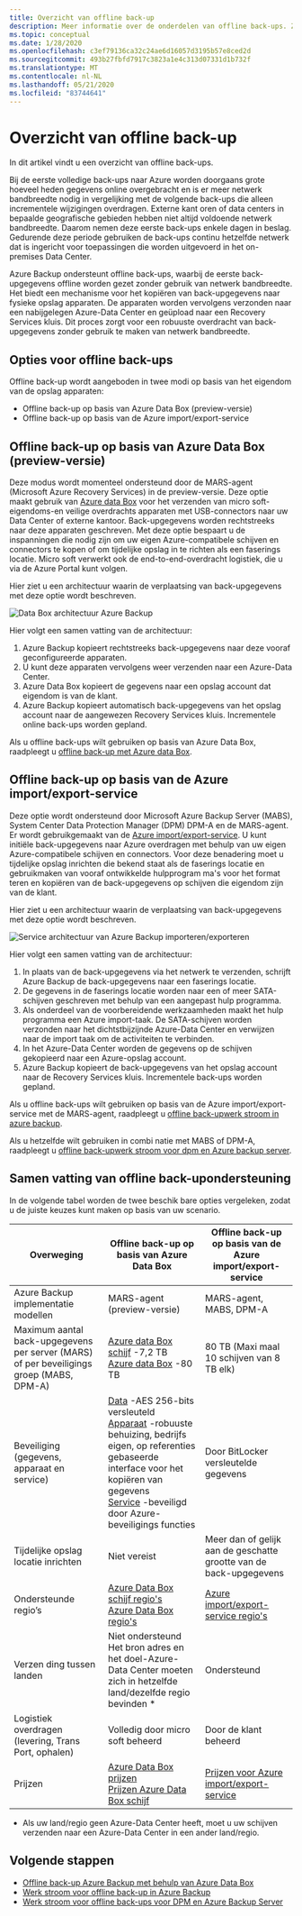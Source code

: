 ```yaml
---
title: Overzicht van offline back-up
description: Meer informatie over de onderdelen van offline back-ups. Ze omvatten offline back-ups op basis van Azure Data Box en offline back-ups op basis van de Azure import/export-service.
ms.topic: conceptual
ms.date: 1/28/2020
ms.openlocfilehash: c3ef79136ca32c24ae6d16057d3195b57e8ced2d
ms.sourcegitcommit: 493b27fbfd7917c3823a1e4c313d07331d1b732f
ms.translationtype: MT
ms.contentlocale: nl-NL
ms.lasthandoff: 05/21/2020
ms.locfileid: "83744641"
---
```

# <a name="overview-of-offline-backup"></a>Overzicht van offline back-up

In dit artikel vindt u een overzicht van offline back-ups.

Bij de eerste volledige back-ups naar Azure worden doorgaans grote hoeveel heden gegevens online overgebracht en is er meer netwerk bandbreedte nodig in vergelijking met de volgende back-ups die alleen incrementele wijzigingen overdragen. Externe kant oren of data centers in bepaalde geografische gebieden hebben niet altijd voldoende netwerk bandbreedte. Daarom nemen deze eerste back-ups enkele dagen in beslag. Gedurende deze periode gebruiken de back-ups continu hetzelfde netwerk dat is ingericht voor toepassingen die worden uitgevoerd in het on-premises Data Center.

Azure Backup ondersteunt offline back-ups, waarbij de eerste back-upgegevens offline worden gezet zonder gebruik van netwerk bandbreedte. Het biedt een mechanisme voor het kopiëren van back-upgegevens naar fysieke opslag apparaten. De apparaten worden vervolgens verzonden naar een nabijgelegen Azure-Data Center en geüpload naar een Recovery Services kluis. Dit proces zorgt voor een robuuste overdracht van back-upgegevens zonder gebruik te maken van netwerk bandbreedte.

## <a name="offline-backup-options"></a>Opties voor offline back-ups

Offline back-up wordt aangeboden in twee modi op basis van het eigendom van de opslag apparaten:

- Offline back-up op basis van Azure Data Box (preview-versie)
- Offline back-up op basis van de Azure import/export-service

## <a name="offline-backup-based-on-azure-data-box-preview"></a>Offline back-up op basis van Azure Data Box (preview-versie)

Deze modus wordt momenteel ondersteund door de MARS-agent (Microsoft Azure Recovery Services) in de preview-versie. Deze optie maakt gebruik van [Azure data Box](https://azure.microsoft.com/services/databox/) voor het verzenden van micro soft-eigendoms-en veilige overdrachts apparaten met USB-connectors naar uw Data Center of externe kantoor. Back-upgegevens worden rechtstreeks naar deze apparaten geschreven. Met deze optie bespaart u de inspanningen die nodig zijn om uw eigen Azure-compatibele schijven en connectors te kopen of om tijdelijke opslag in te richten als een faserings locatie. Micro soft verwerkt ook de end-to-end-overdracht logistiek, die u via de Azure Portal kunt volgen.

Hier ziet u een architectuur waarin de verplaatsing van back-upgegevens met deze optie wordt beschreven.

![Data Box architectuur Azure Backup](./media/offline-backup-overview/azure-backup-databox-architecture.png)

Hier volgt een samen vatting van de architectuur:

1. Azure Backup kopieert rechtstreeks back-upgegevens naar deze vooraf geconfigureerde apparaten.
2. U kunt deze apparaten vervolgens weer verzenden naar een Azure-Data Center.
3. Azure Data Box kopieert de gegevens naar een opslag account dat eigendom is van de klant.
4. Azure Backup kopieert automatisch back-upgegevens van het opslag account naar de aangewezen Recovery Services kluis. Incrementele online back-ups worden gepland.

Als u offline back-ups wilt gebruiken op basis van Azure Data Box, raadpleegt u [offline back-up met Azure data Box](offline-backup-azure-data-box.md).

## <a name="offline-backup-based-on-the-azure-importexport-service"></a>Offline back-up op basis van de Azure import/export-service

Deze optie wordt ondersteund door Microsoft Azure Backup Server (MABS), System Center Data Protection Manager (DPM) DPM-A en de MARS-agent. Er wordt gebruikgemaakt van de [Azure import/export-service](https://docs.microsoft.com/azure/storage/common/storage-import-export-service). U kunt initiële back-upgegevens naar Azure overdragen met behulp van uw eigen Azure-compatibele schijven en connectors. Voor deze benadering moet u tijdelijke opslag inrichten die bekend staat als de faserings locatie en gebruikmaken van vooraf ontwikkelde hulpprogram ma's voor het format teren en kopiëren van de back-upgegevens op schijven die eigendom zijn van de klant.

Hier ziet u een architectuur waarin de verplaatsing van back-upgegevens met deze optie wordt beschreven.

![Service architectuur van Azure Backup importeren/exporteren](./media/offline-backup-overview/azure-backup-import-export.png)

Hier volgt een samen vatting van de architectuur:

1. In plaats van de back-upgegevens via het netwerk te verzenden, schrijft Azure Backup de back-upgegevens naar een faserings locatie.
2. De gegevens in de faserings locatie worden naar een of meer SATA-schijven geschreven met behulp van een aangepast hulp programma.
3. Als onderdeel van de voorbereidende werkzaamheden maakt het hulp programma een Azure import-taak. De SATA-schijven worden verzonden naar het dichtstbijzijnde Azure-Data Center en verwijzen naar de import taak om de activiteiten te verbinden.
4. In het Azure-Data Center worden de gegevens op de schijven gekopieerd naar een Azure-opslag account.
5. Azure Backup kopieert de back-upgegevens van het opslag account naar de Recovery Services kluis. Incrementele back-ups worden gepland.

Als u offline back-ups wilt gebruiken op basis van de Azure import/export-service met de MARS-agent, raadpleegt u [offline back-upwerk stroom in azure backup](https://docs.microsoft.com/azure/backup/backup-azure-backup-import-export).

Als u hetzelfde wilt gebruiken in combi natie met MABS of DPM-A, raadpleegt u [offline back-upwerk stroom voor dpm en Azure backup server](https://docs.microsoft.com/azure/backup/backup-azure-backup-server-import-export-).

## <a name="offline-backup-support-summary"></a>Samen vatting van offline back-upondersteuning

In de volgende tabel worden de twee beschik bare opties vergeleken, zodat u de juiste keuzes kunt maken op basis van uw scenario.

| **Overweging**                                            | **Offline back-up op basis van Azure Data Box**                     | **Offline back-up op basis van de Azure import/export-service**                |
| ------------------------------------------------------------ | ------------------------------------------------------------ | ------------------------------------------------------------ |
| Azure Backup implementatie modellen                              | MARS-agent (preview-versie)                                              | MARS-agent, MABS, DPM-A                                           |
| Maximum aantal back-upgegevens per server (MARS) of per beveiligings groep (MABS, DPM-A) | [Azure data Box schijf](https://docs.microsoft.com/azure/databox/data-box-disk-overview) -7,2 TB <br> [Azure data Box](https://docs.microsoft.com/azure/databox/data-box-overview) -80 TB       | 80 TB (Maxi maal 10 schijven van 8 TB elk)                          |
| Beveiliging (gegevens, apparaat en service)                           | [Data](https://docs.microsoft.com/azure/databox/data-box-security#data-box-data-protection) -AES 256-bits versleuteld <br> [Apparaat](https://docs.microsoft.com/azure/databox/data-box-security#data-box-device-protection) -robuuste behuizing, bedrijfs eigen, op referenties gebaseerde interface voor het kopiëren van gegevens <br> [Service](https://docs.microsoft.com/azure/databox/data-box-security#data-box-service-protection) -beveiligd door Azure-beveiligings functies | Door BitLocker versleutelde gegevens                                 |
| Tijdelijke opslag locatie inrichten                     | Niet vereist                                                | Meer dan of gelijk aan de geschatte grootte van de back-upgegevens        |
| Ondersteunde regio’s                                           | [Azure Data Box schijf regio's](https://docs.microsoft.com/azure/databox/data-box-disk-overview#region-availability) <br> [Azure Data Box regio's](https://docs.microsoft.com/azure/databox/data-box-disk-overview#region-availability) | [Azure import/export-service regio's](https://docs.microsoft.com/azure/storage/common/storage-import-export-service#region-availability) |
| Verzen ding tussen landen                                     | Niet ondersteund  <br>    Het bron adres en het doel-Azure-Data Center moeten zich in hetzelfde land/dezelfde regio bevinden * | Ondersteund                                                    |
| Logistiek overdragen (levering, Trans Port, ophalen)           | Volledig door micro soft beheerd                                     | Door de klant beheerd                                            |
| Prijzen                                                      | [Azure Data Box prijzen](https://azure.microsoft.com/pricing/details/databox/) <br> [Prijzen Azure Data Box schijf](https://azure.microsoft.com/pricing/details/databox/disk/) | [Prijzen voor Azure import/export-service](https://azure.microsoft.com/pricing/details/storage-import-export/) |

* Als uw land/regio geen Azure-Data Center heeft, moet u uw schijven verzenden naar een Azure-Data Center in een ander land/regio.

## <a name="next-steps"></a>Volgende stappen

- [Offline back-up Azure Backup met behulp van Azure Data Box](offline-backup-azure-data-box.md#backup-data-size-and-supported-data-box-skus)
- [Werk stroom voor offline back-up in Azure Backup](backup-azure-backup-import-export.md)
- [Werk stroom voor offline back-ups voor DPM en Azure Backup Server](backup-azure-backup-server-import-export-.md)
